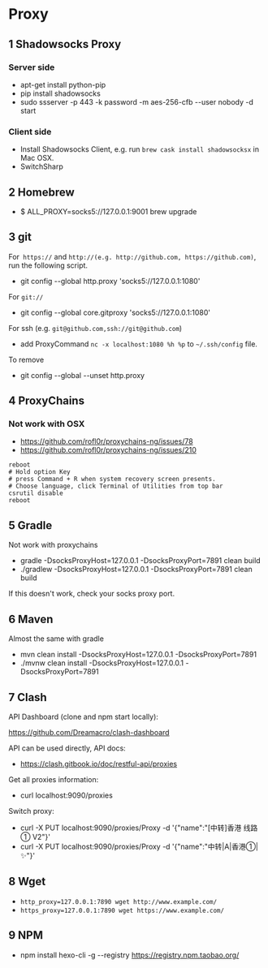 # Proxy

## 1 Shadowsocks Proxy

### Server side

- apt-get install python-pip
- pip install shadowsocks
- sudo ssserver -p 443 -k password -m aes-256-cfb --user nobody -d start

### Client side

- Install Shadowsocks Client, e.g. run `brew cask install shadowsocksx` in Mac OSX.
- SwitchSharp

## 2 Homebrew

- $ ALL_PROXY=socks5://127.0.0.1:9001 brew upgrade

## 3 git

For` https://` and `http://(e.g. http://github.com, https://github.com)`, run the following script.

- git config --global http.proxy 'socks5://127.0.0.1:1080'

For `git://`

- git config --global core.gitproxy 'socks5://127.0.0.1:1080'

For ssh (e.g. `git@github.com,ssh://git@github.com`)

- add ProxyCommand `nc -x localhost:1080 %h %p` to `~/.ssh/config` file.

To remove

- git config --global --unset http.proxy

## 4 ProxyChains

### Not work with OSX

- https://github.com/rofl0r/proxychains-ng/issues/78
- https://github.com/rofl0r/proxychains-ng/issues/210

```text
reboot
# Hold option Key
# press Command + R when system recovery screen presents.
# Choose language, click Terminal of Utilities from top bar
csrutil disable
reboot
```

## 5 Gradle

Not work with proxychains

- gradle -DsocksProxyHost=127.0.0.1 -DsocksProxyPort=7891 clean build
- ./gradlew -DsocksProxyHost=127.0.0.1 -DsocksProxyPort=7891 clean build

If this doesn't work, check your socks proxy port.

## 6 Maven

Almost the same with gradle

- mvn clean install -DsocksProxyHost=127.0.0.1 -DsocksProxyPort=7891
- ./mvnw clean install -DsocksProxyHost=127.0.0.1 -DsocksProxyPort=7891

## 7 Clash

API Dashboard (clone and npm start locally):

https://github.com/Dreamacro/clash-dashboard

API can be used directly, API docs:

- https://clash.gitbook.io/doc/restful-api/proxies

Get all proxies information:

- curl localhost:9090/proxies

Switch proxy:

- curl -X PUT localhost:9090/proxies/Proxy -d '{"name":"[中转]香港 线路① V2"}'
- curl -X PUT localhost:9090/proxies/Proxy -d '{"name":"中转|A|香港①|✨"}'

## 8 Wget 

- `http_proxy=127.0.0.1:7890 wget http://www.example.com/`
- `https_proxy=127.0.0.1:7890 wget https://www.example.com/`

## 9 NPM

- npm install hexo-cli -g --registry https://registry.npm.taobao.org/
